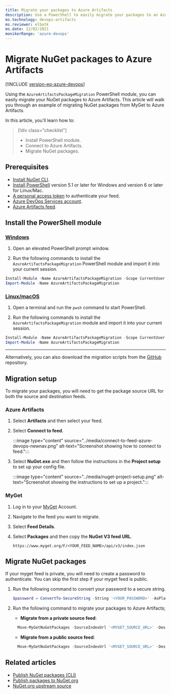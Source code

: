 ```yaml
---
title: Migrate your packages to Azure Artifacts
description: Use a PowerShell to easily migrate your packages to an Azure Artifacts Feed
ms.technology: devops-artifacts
ms.reviewer: elbatk 
ms.date: 12/02/2021
monikerRange: 'azure-devops'
---
```


# Migrate NuGet packages to Azure Artifacts

[!INCLUDE [version-eq-azure-devops](../../includes/version-eq-azure-devops.md)]

Using the `AzureArtifactsPackageMigration` PowerShell module, you can easily migrate your NuGet packages to Azure Artifacts. This article will walk you through an example of migrating NuGet packages from MyGet to Azure Artifacts.

In this article, you'll learn how to:

> [!div class="checklist"]  
> * Install PowerShell module.
> * Connect to Azure Artifacts.
> * Migrate NuGet packages.

## Prerequisites

- [Install NuGet CLI](/nuget/tools/nuget-exe-cli-reference).
- [Install PowerShell](/powershell/scripting/install/installing-powershell) version 5.1 or later for Windows and version 6 or later for Linux/Mac.
- [A personal access token](../../organizations/accounts/use-personal-access-tokens-to-authenticate.md) to authenticate your feed.
- [Azure DevOps Services account](https://azure.microsoft.com/services/devops/).
- [Azure Artifacts feed](../get-started-nuget.md).

## Install the PowerShell module

### [Windows](#tab/Windows/)

1. Open an elevated PowerShell prompt window.
 
1. Run the following commands to install the `AzureArtifactsPackageMigration` PowerShell module and import it into your current session.

```PowerShell
Install-Module -Name AzureArtifactsPackageMigration -Scope CurrentUser -Force
Import-Module -Name AzureArtifactsPackageMigration
```
### [Linux/macOS](#tab/Linux/)

1. Open a terminal and run the `pwsh` command to start PowerShell. 
 
1. Run the following commands to install the `AzureArtifactsPackageMigration` module and import it into your current session.

```PowerShell
Install-Module -Name AzureArtifactsPackageMigration -Scope CurrentUser -Force
Import-Module -Name AzureArtifactsPackageMigration
```

* * *

Alternatively, you can also download the migration scripts from the [GitHub](https://github.com/microsoft/azure-artifacts-migration) repository.

## Migration setup

To migrate your packages, you will need to get the package source URL for both the source and destination feeds. 

### Azure Artifacts

1. Select **Artifacts** and then select your feed.

1. Select **Connect to feed**.

    :::image type="content" source="../media/connect-to-feed-azure-devops-newnav.png" alt-text="Screenshot showing how to connect to feed.":::

1. Select **NuGet.exe** and then follow the instructions in the **Project setup** to set up your config file.

    :::image type="content" source="../media/nuget-project-setup.png" alt-text="Screenshot showing the instructions to set up a project.":::

### MyGet

1. Log in to your [MyGet](https://myget.org/) Account.

1. Navigate to the feed you want to migrate.

1. Select **Feed Details**.

1. Select **Packages** and then copy the **NuGet V3 feed URL**. 

    ```
    https://www.myget.org/F/<YOUR_FEED_NAME>/api/v3/index.json 
    ```

## Migrate NuGet packages

If your myget feed is private, you will need to create a password to authenticate. You can skip the first step if your myget feed is public.

1. Run the following command to convert your password to a secure string.

    ```PowerShell
    $password = ConvertTo-SecureString -String '<YOUR_PASSWORD>' -AsPlainText -Force
    ```

1. Run the following command to migrate your packages to Azure Artifacts;

    - **Migrate from a private source feed**:

    ```PowerShell
      Move-MyGetNuGetPackages -SourceIndexUrl '<MYGET_SOURCE_URL>' -DestinationIndexUrl '<ARTIFACTS_FEED_SOURCE_URL>' -DestinationPAT '<AZURE_DEVOPS_PAT>' -DestinationFeedName '<ARTIFACTS_FEED_NAME>' -SourceUsername '<MYGET_USERNAME>' -SourcePassword $password -Verbose
    ```

    - **Migrate from a public source feed**:

    ```PowerShell
      Move-MyGetNuGetPackages -SourceIndexUrl '<MYGET_SOURCE_URL>' -DestinationIndexUrl '<ARTIFACTS_FEED_SOURCE_URL>' -DestinationPAT '<AZURE_DEVOPS_PAT>' -DestinationFeedName '<ARTIFACTS_FEED_NAME>' -Verbose
    ```

## Related articles

- [Publish NuGet packages (CLI)](../nuget/publish.md)
- [Publish packages to NuGet.org](../nuget/publish-to-nuget-org.md)
- [NuGet.org upstream source](../nuget/upstream-sources.md)